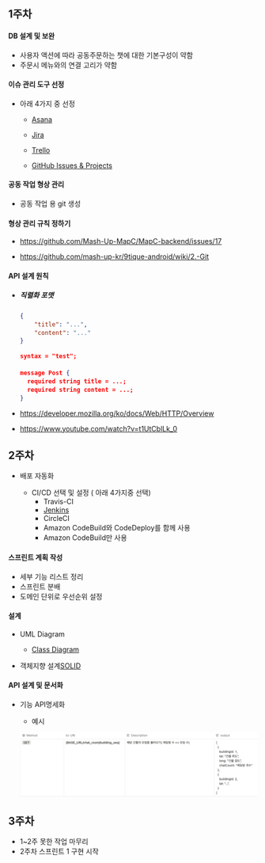 ## 1주차

#### DB 설계 및 보완

- 사용자 액션에 따라 공동주문하는 챗에 대한 기본구성이 약함
- 주문시 메뉴와의 연결 고리가 약함

#### 이슈 관리 도구 선정

- 아래 4가지 중 선정

	- [Asana](https://asana.com/)

	- [Jira](https://ko.atlassian.com/software/jira)

	- [Trello](https://trello.com/)

	- [GitHub Issues & Projects ](https://devlog-wjdrbs96.tistory.com/227)

#### 공동 작업 형상 관리

- 공동 작업 용 git 생성

#### 형상 관리 규칙 정하기

- https://github.com/Mash-Up-MapC/MapC-backend/issues/17

- https://github.com/mash-up-kr/9tique-android/wiki/2.-Git

#### API 설계 원칙

- ##### 직렬화 포맷

	```json
	{
	    "title": "...",
	    "content": "..."
	}
	```

	``` json
	syntax = "test";
	
	message Post {
	  required string title = ...;
	  required string content = ...;
	}
	```

- https://developer.mozilla.org/ko/docs/Web/HTTP/Overview

- https://www.youtube.com/watch?v=t1UtCblLk_0



## 2주차

- 배포 자동화

	- CI/CD 선택 및 설정 ( 아래 4가지중 선택)
		- Travis-CI
		- [Jenkins](https://velog.io/@gahae37/Jenkins-%EC%82%AC%EC%9A%A9%EB%B2%95)
		- CircleCI
		- Amazon CodeBuild와 CodeDeploy를 함께 사용
		- Amazon CodeBuild만 사용

#### 스프린트 계획 작성

- 세부 기능 리스트 정리
- 스프린트 분배
- 도메인 단위로 우선순위 설정

#### 설계

- UML Diagram
	- [Class Diagram](https://gmlwjd9405.github.io/2018/07/04/class-diagram.html)

- 객체지향 설계[SOLID](https://limkydev.tistory.com/77)

#### API 설계 및 문서화

- 기능 API명세화

	- 예시

	![image-20220508231718561](../images/image-20220508231718561.png)


## 3주차

- 1~2주 못한 작업 마무리
- 2주차 스프린트 1 구현 시작

